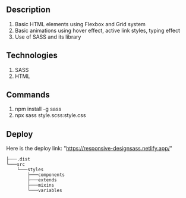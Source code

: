 ## Description

1. Basic HTML elements using Flexbox and Grid system
2. Basic animations using hover effect, active link styles, typing effect
3. Use of SASS and its library

## Technologies

1. SASS
2. HTML

## Commands

1. npm install -g sass
2. npx sass style.scss:style.css

## Deploy

Here is the deploy link: "https://responsive-designsass.netlify.app/"

````
├───.dist
└───src
    └───styles
        ├───components
        ├───extends
        ├───mixins
        └───variables
        
````


